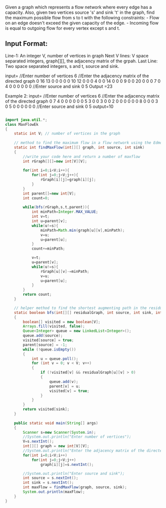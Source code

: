 Given a graph which represents a flow network where every edge has a capacity. 
Also, given two vertices source 's' and sink 't' in the graph, find the maximum possible flow from s to t with the following constraints:
	- Flow on an edge doesn't exceed the given capacity of the edge.
	- Incoming flow is equal to outgoing flow for every vertex except s and t.

Input Format:
------------------
Line-1: An integer V, number of vertices in graph
Next V lines: V space separated integers, graph[][], 
                       the adjacency matrix of the grpah.
Last Line: Two space separated integers, s and t, source and sink.

input=
//Enter number of vertices 
6
//Enter the adjacency matrix of the directed graph
0 16 13  0   0   0
0  0  10 12  0   0
0  4   0   0  14  0
0  0   9   0   0  20
0  0   0   7   0  4
0  0   0   0   0  0
//Enter source and sink 
0 5
Output =23

Example 2:
input=
//Enter number of vertices 
6
//Enter the adjacency matrix of the directed graph
0 7 4 0 0 0
0 0 0 5 3 0
0 3 0 0 2 0
0 0 0 0 0 8
0 0 0 3 0 5
0 0 0 0 0 0
//Enter source and sink
0 5
output=10

```java

import java.util.*;
class MaxFlowEk
{
    static int V; // number of vertices in the graph
   
	// method to find the maximum flow in a flow network using the Edmonds-Karp algorithm
    static int findMaxFlow(int[][] graph, int source, int sink) 
    {
        //write your code here and return a number of maxflow
        int rGraph[][]=new int[V][V];
	    
	    for(int i=0;i<V;i++){
	        for(int j=0;j<V;j++){
	            rGraph[i][j]=graph[i][j];
	        }
	    }
	    int parent[]=new int[V];
		int count=0;
	    
	    while(bfs(rGraph,s,t,parent)){
			int minPath=Integer.MAX_VALUE;
	        int v=t;
	        int u=parent[v];
            while(u!=s){
                minPath=Math.min(graph[u][v],minPath);
                v=u;
                u=parent[u];
            }
			count+=minPath;

			v=t;
			u=parent[v];
			while(u!=s){
				rGraph[u][v]-=minPath;
				v=u;
				u=parent[u];
			}
	    }
		return count;
    }

	// helper method to find the shortest augmenting path in the residual graph using BFS
	static boolean bfs(int[][] residualGraph, int source, int sink, int[] parent) 
	{
        boolean[] visited = new boolean[V];
        Arrays.fill(visited, false);
        Queue<Integer> queue = new LinkedList<Integer>();
        queue.add(source);
        visited[source] = true;
        parent[source] = -1;        
        while (!queue.isEmpty()) 
		{
            int u = queue.poll();
            for (int v = 0; v < V; v++) 
			{
                if (!visited[v] && residualGraph[u][v] > 0) 
				{
                    queue.add(v);
                    parent[v] = u;
                    visited[v] = true;
                }
            }
        }
        return visited[sink];
    }  
	
    public static void main(String[] args) 
    {
		Scanner s=new Scanner(System.in);
		//System.out.println("Enter number of vertices");
		V=s.nextInt();
		int[][] graph = new int[V][V]; 
		//System.out.println("Enter the adjacency matrix of the directed graph");
		for(int i=0;i<V;i++)
			for(int j=0;j<V;j++)
				graph[i][j]=s.nextInt();

		//System.out.println("Enter source and sink");
		int source = s.nextInt();
		int sink = s.nextInt();
		int maxFlow = findMaxFlow(graph, source, sink);
		System.out.println(maxFlow);
    }
}

```